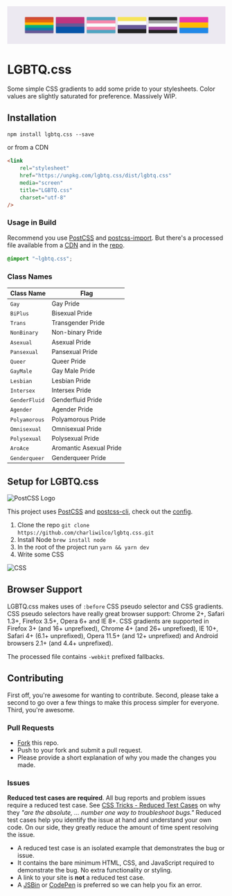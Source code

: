 ![Screenshot of Gradients](./screenshot.png)

# LGBTQ.css

Some simple CSS gradients to add some pride to your stylesheets. Color values are slightly saturated for preference. Massively WIP.

## Installation

```
npm install lgbtq.css --save
```

or from a CDN

```html
<link
	rel="stylesheet"
	href="https://unpkg.com/lgbtq.css/dist/lgbtq.css"
	media="screen"
	title="LGBTQ.css"
	charset="utf-8"
/>
```

### Usage in Build

Recommend you use [PostCSS](https://github.com/postcss/postcss) and [postcss-import](https://github.com/postcss/postcss-import). But there's a processed file available from a [CDN](https://unpkg.com/lgbtq.css@1.0.1/lgbtq.css) and in the [repo](https://github.com/charliewilco/lgbtq.css/blob/lgbtq/src/lgbtq.css).

```css
@import "~lgbtq.css";
```

### Class Names

| Class Name    | Flag                    |
| ------------- | ----------------------- |
| `Gay`         | Gay Pride               |
| `BiPlus`      | Bisexual Pride          |
| `Trans`       | Transgender Pride       |
| `NonBinary`   | Non-binary Pride        |
| `Asexual`     | Asexual Pride           |
| `Pansexual`   | Pansexual Pride         |
| `Queer`       | Queer Pride             |
| `GayMale`     | Gay Male Pride          |
| `Lesbian`     | Lesbian Pride           |
| `Intersex`    | Intersex Pride          |
| `GenderFluid` | Genderfluid Pride       |
| `Agender`     | Agender Pride           |
| `Polyamorous` | Polyamorous Pride       |
| `Omnisexual`  | Omnisexual Pride        |
| `Polysexual`  | Polysexual Pride        |
| `AroAce`      | Aromantic Asexual Pride |
| `Genderqueer` | Genderqueer Pride       |

## Setup for LGBTQ.css

![PostCSS Logo](http://postcss.org/_/web_modules/Hero/postcss.svg)

This project uses [PostCSS](http://postcss.org/) and [postcss-cli](https://github.com/postcss/postcss-cli), check out the [config](https://github.com/charliewilco/lgbtq.css/blob/main/package.json).

1. Clone the repo `git clone https://github.com/charliwilco/lgbtq.css.git`
2. Install Node `brew install node`
3. In the root of the project run `yarn && yarn dev`
4. Write some CSS

![CSS](http://i.giphy.com/nArBQosm5nXdm.gif)

## Browser Support

LGBTQ.css makes uses of `:before` CSS pseudo selector and CSS gradients. CSS pseudo selectors have really great browser support: Chrome 2+, Safari 1.3+, Firefox 3.5+, Opera 6+ and IE 8+. CSS gradients are supported in Firefox 3+ (and 16+ unprefixed), Chrome 4+ (and 26+ unprefixed), IE 10+, Safari 4+ (6.1+ unprefixed), Opera 11.5+ (and 12+ unprefixed) and Android browsers 2.1+ (and 4.4+ unprefixed).

The processed file contains `-webkit` prefixed fallbacks.

## Contributing

First off, you're awesome for wanting to contribute. Second, please take a second to go over a few things to make this process simpler for everyone. Third, you're awesome.

### Pull Requests

- [Fork](https://github.com/charliewilco/lgbtq.css#fork-destination-box) this repo.
- Push to your fork and submit a pull request.
- Please provide a short explanation of why you made the changes you made.

### Issues

**Reduced test cases are required**. All bug reports and problem issues require a reduced test case. See [CSS Tricks - Reduced Test Cases](http://css-tricks.com/reduced-test-cases/) on why they _"are the absolute, ... number one way to troubleshoot bugs."_ Reduced test cases help you identify the issue at hand and understand your own code. On our side, they greatly reduce the amount of time spent resolving the issue.

- A reduced test case is an isolated example that demonstrates the bug or issue.
- It contains the bare minimum HTML, CSS, and JavaScript required to demonstrate the bug. No extra functionality or styling.
- A link to your site is **not** a reduced test case.
- A [JSBin](http://jsbin.com/) or [CodePen](http://codepen.io) is preferred so we can help you fix an error.
